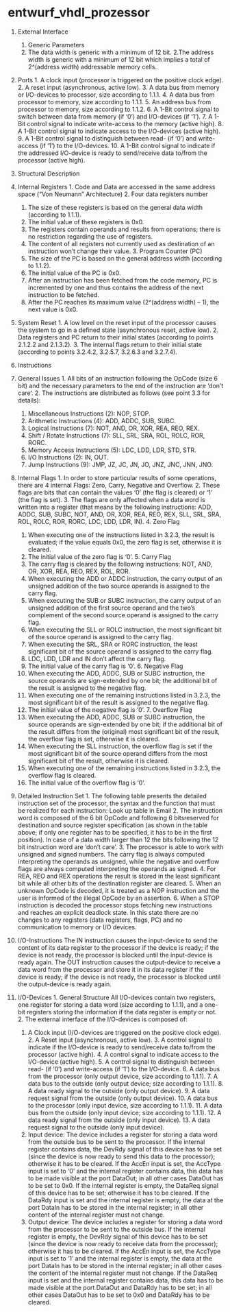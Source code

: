 # entwurf_vhdl_prozessor

1. External Interface
	1. Generic Parameters
    1. The data width is generic with a minimum of 12 bit.
    2.The address width is generic with a minimum of 12 bit which implies a total of 2^(address width) addressable memory cells.
  2. Ports
    1. A clock input (processor is triggered on the positive clock edge).
    2. A reset input (asynchronous, active low).
    3. A data bus from memory or I/O-devices to processor, size according to 1.1.1.
    4. A data bus from processor to memory, size according to 1.1.1.
    5. An address bus from processor to memory, size according to 1.1.2.
    6. A 1-Bit control signal to switch between data from memory (if ‘0’) and I/O-devices (if ‘1’).
    7. A 1-Bit control signal to indicate write-access to the memory (active high).
    8. A 1-Bit control signal to indicate access to the I/O-devices (active high).
    9. A 1-Bit control signal to distinguish between read- (if ‘0’) and write-access (if ‘1’) to the I/O-devices.
    10. A 1-Bit control signal to indicate if the addressed I/O-device is ready to send/receive data to/from the processor (active high).

2. Structural Description
  1. Internal Registers
    1. Code and Data are accessed in the same address space (“Von Neumann” Architecture)
    2. Four data registers number 
      1. The size of these registers is based on the general data width (according to 1.1.1).
      2. The initial value of these registers is 0x0.
      3. The registers contain operands and results from operations; there is no restriction regarding the use of registers.
      4. The content of all registers not currently used as destination of an instruction won’t change their value.
    3. Program Counter (PC)
      1. The size of the PC is based on the general address width (according to 1.1.2).
      2. The initial value of the PC is 0x0.
      3. After an instruction has been fetched from the code memory, PC is incremented by one and thus contains the address of the next instruction to be fetched.
      4. After the PC reaches its maximum value (2^(address width) – 1), the next value is 0x0.
  2. System Reset
    1. A low level on the reset input of the processor causes the system to go in a defined state (asynchronous reset, active low).
    2. Data registers and PC return to their initial states (according to points 2.1.2.2 and 2.1.3.2).
    3. The internal flags return to their initial state (according to points 3.2.4.2, 3.2.5.7, 3.2.6.3 and 3.2.7.4).

3. Instructions
  1. General Issues
    1. All bits of an instruction following the OpCode (size 6 bit) and the necessary parameters to the end of the instruction are ‘don’t care’.
    2. The instructions are distributed as follows (see point 3.3 for details):
      1. Miscellaneous Instructions (2): NOP, STOP.
      2. Arithmetic Instructions (4): ADD, ADDC, SUB, SUBC.
      3. Logical Instructions (7): NOT, AND, OR, XOR, REA, REO, REX.
      4. Shift / Rotate Instructions (7): SLL, SRL, SRA, ROL, ROLC, ROR, RORC.
      5. Memory Access Instructions (5): LDC, LDD, LDR, STD, STR.
      6. I/O Instructions (2): IN, OUT.
      7. Jump Instructions (9): JMP, JZ, JC, JN, JO, JNZ, JNC, JNN, JNO.
  2. Internal Flags
    1. In order to store particular results of some operations, there are 4 internal Flags: Zero, Carry, Negative and Overflow.
    2. These flags are bits that can contain the values ‘0’ (the flag is cleared) or ‘1’ (the flag is set).
    3. The flags are only affected when a data word is written into a register (that means by the following instructions: ADD, ADDC, SUB, SUBC, NOT, AND, OR, XOR, REA, REO, REX, SLL, SRL, SRA, ROL, ROLC, ROR, RORC, LDC, LDD, LDR, IN).
    4. Zero Flag
      1. When executing one of the instructions listed in 3.2.3, the result is evaluated; if the value equals 0x0, the zero flag is set, otherwise it is cleared.
      2. The initial value of the zero flag is ‘0’.
    5. Carry Flag
      1. The carry flag is cleared by the following instructions: NOT, AND, OR, XOR, REA, REO, REX, ROL, ROR.
      2. When executing the ADD or ADDC instruction, the carry output of an unsigned addition of the two source operands is assigned to the carry flag.
      3. When executing the SUB or SUBC instruction, the carry output of an unsigned addition of the first source operand and the two’s complement of the second source operand is assigned to the carry flag.
      4. When executing the SLL or ROLC instruction, the most significant bit of the source operand is assigned to the carry flag.
      5. When executing the SRL, SRA or RORC instruction, the least significant bit of the source operand is assigned to the carry flag.
      6. LDC, LDD, LDR and IN don’t affect the carry flag.
      7. The initial value of the carry flag is ‘0’.
    6. Negative Flag
      1. When executing the ADD, ADDC, SUB or SUBC instruction, the source operands are sign-extended by one bit; the additional bit of the result is assigned to the negative flag.
      2. When executing one of the remaining instructions listed in 3.2.3, the most significant bit of the result is assigned to the negative flag.
      3. The initial value of the negative flag is ‘0’.
    7. Overflow Flag
      1. When executing the ADD, ADDC, SUB or SUBC instruction, the source operands are sign-extended by one bit; if the additional bit of the result differs from the (original) most significant bit of the result, the overflow flag is set, otherwise it is cleared.
      2. When executing the SLL instruction, the overflow flag is set if the most significant bit of the source operand differs from the most significant bit of the result, otherwise it is cleared.
      3. When executing one of the remaining instructions listed in 3.2.3, the overflow flag is cleared.
      4. The initial value of the overflow flag is ‘0’.
  3. Detailed Instruction Set
    1. The following table presents the detailed instruction set of the processor, the syntax and the function that must be realized for each instruction: Look up table in Email
    2. The instruction word is composed of the 6 bit OpCode and following 6 bitsreserved for destination and source register specification (as shown in the table above; if only one register has to be specified, it has to be in the first position). In case of a data width larger than 12 the bits following the 12 bit instruction word are ‘don’t care’.
    3. The processor is able to work with unsigned and signed numbers. The carry flag is always computed interpreting the operands as unsigned, while the negative and overflow flags are always computed interpreting the operands as signed.
    4. For REA, REO and REX operations the result is stored in the least significant bit while all other bits of the destination register are cleared.
    5. When an unknown OpCode is decoded, it is treated as a NOP instruction and the user is informed of the illegal OpCode by an assertion.
    6. When a STOP instruction is decoded the processor stops fetching new instructions and reaches an explicit deadlock state. In this state there are no changes to any registers (data registers, flags, PC) and no communication to memory or I/O devices.
  4. I/O-Instructions
    The IN instruction causes the input-device to send the content of its data register to the processor if the device is ready; if the device is not ready, the processor is blocked until the input-device is ready again. The OUT instruction causes the output-device to receive a data word from the processor and store it in its data register if the device is ready; if the device is not ready, the processor is blocked until the output-device is ready again.
  5. I/O-Devices
    1. General Structure All I/O-devices contain two registers, one register for storing a data word (size according to 1.1.1), and a one-bit registers storing the information if the data register is empty or not.
    2. The external interface of the I/O-devices is composed of:
      1. A Clock input (I/O-devices are triggered on the positive clock edge).
			2. A Reset input (asynchronous, active low).
			3. A control signal to indicate if the I/O-device is ready to send/receive data to/from the processor (active high).
			4. A control signal to indicate access to the I/O-device (active high).
			5. A control signal to distinguish between read- (if ‘0’) and write-access (if ‘1’) to the I/O-device.
			6. A data bus from the processor (only output device, size according to 1.1.1).
			7. A data bus to the outside (only output device; size according to 1.1.1).
			8. A data ready signal to the outside (only output device).
			9. A data request signal from the outside (only output device).
			10. A data bus to the processor (only input device, size according to 1.1.1).
			11. A data bus from the outside (only input device; size according to 1.1.1).
			12. A data ready signal from the outside (only input device).
			13. A data request signal to the outside (only input device).
		3. Input device: The device includes a register for storing a data word from the outside bus to be sent to the processor. If the internal register contains data, the DevRdy signal of this device has to be set (since the device is now ready to send this data to the processor); otherwise it has to be cleared. If the AccEn input is set, the AccType input is set to ‘0’ and the internal register contains data, this data has to be made visible at the port DataOut; in all other cases DataOut has to be set to 0x0. If the internal register is empty, the DataReq signal of this device has to be set; otherwise it has to be cleared. If the DataRdy input is set and the internal register is empty, the data at the port DataIn has to be stored in the internal register; in all other content of the internal register must not change.
		4. Output device: The device includes a register for storing a data word from the processor to be sent to the outside bus. If the internal register is empty, the DevRdy signal of this device has to be set (since the device is now ready to receive data from the processor); otherwise it has to be cleared. If the AccEn input is set, the AccType input is set to ‘1’ and the internal register is empty, the data at the port DataIn has to be stored in the internal register; in all other cases the content of the internal register must not change. If the DataReq input is set and the internal register contains data, this data has to be made visible at the port DataOut and DataRdy has to be set; in all other cases DataOut has to be set to 0x0 and DataRdy has to be cleared.

